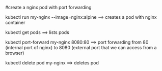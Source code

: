 #create a nginx pod with port forwarding


kubectl run my-nginx --image=nginx:alpine ==> creates a pod with nginx container

kubectl get pods ==> lists pods

kubectl port-forward my-nginx 8080:80 ==> port forwarding from 80 (internal port of nginx) to 8080 (external port that we can access from a browser)

kubectl delete pod my-nginx ==> deletes pod
